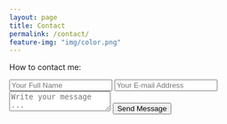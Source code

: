 ```yaml
---
layout: page
title: Contact
permalink: /contact/
feature-img: "img/color.png"
---
```


How to contact me:

<form action="https://getsimpleform.com/messages?form_api_token=cddc84027cc5cba691739794c2735fb6" method="post">
  <!-- the redirect_to is optional, the form will redirect to the referrer on submission -->
  <input type='hidden' name='redirect_to' value='http://jtrujillo.github.io/thank-you/' />
  <input type='text' name='name' placeholder='Your Full Name' />
  <input type='email' name='email' placeholder='Your E-mail Address' />
  <textarea name='message' placeholder='Write your message ...'></textarea>
  <input type='submit' value='Send Message' />
</form>